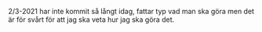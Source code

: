 2/3-2021
har inte kommit så långt idag, fattar typ vad man ska göra men det är för svårt för att jag ska veta hur jag ska göra det.
